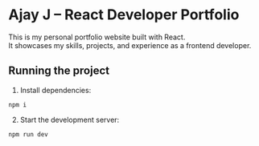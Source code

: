 # Ajay J – React Developer Portfolio

This is my personal portfolio website built with React.  
It showcases my skills, projects, and experience as a frontend developer.

## Running the project

1. Install dependencies:

```
npm i
```

2. Start the development server:

```
npm run dev
```
